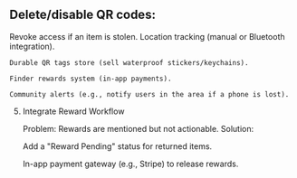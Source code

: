 ## Delete/disable QR codes:
 Revoke access if an item is stolen.
     Location tracking (manual or Bluetooth integration).

    Durable QR tags store (sell waterproof stickers/keychains).

    Finder rewards system (in-app payments).

    Community alerts (e.g., notify users in the area if a phone is lost).

5. Integrate Reward Workflow

     Problem: Rewards are mentioned but not actionable.
        Solution:

    Add a "Reward Pending" status for returned items.

    In-app payment gateway (e.g., Stripe) to release rewards.